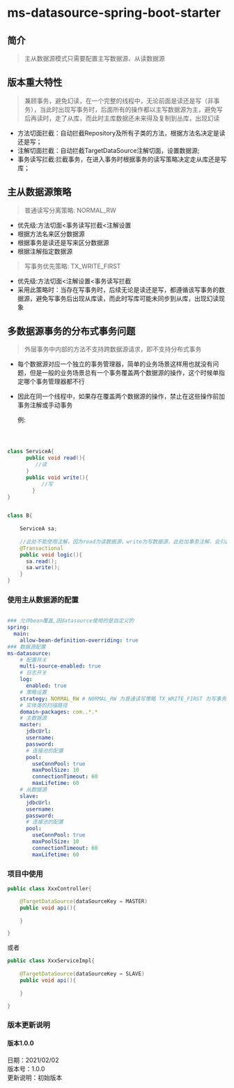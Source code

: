 # ms-datasource-spring-boot-starter

## 简介
> 主从数据源模式只需要配置主写数据源、从读数据源

## 版本重大特性
>兼顾事务，避免幻读，在一个完整的线程中，无论前面是读还是写（非事务），当此时出现写事务时，后面所有的操作都以主写数据源为主，避免写后再读时，走了从库，而此时主库数据还未来得及复制到丛库，出现幻读
* 方法切面拦截：自动拦截Repository及所有子类的方法，根据方法名决定是读还是写；
* 注解切面拦截：自动拦截TargetDataSource注解切面，设置数据源;
* 事务读写拦截:拦截事务，在进入事务时根据事务的读写策略决定走从库还是写库；


## 主从数据源策略

> 普通读写分离策略: NORMAL_RW
* 优先级:方法切面<事务读写拦截<注解设置
* 根据方法名来区分数据源
* 根据事务是读还是写来区分数据源
* 根据注解指定数据源

> 写事务优先策略: TX_WRITE_FIRST
* 优先级:方法切面<注解设置<事务读写拦截
* 采用此策略时：当存在写事务时，后续无论是读还是写，都遵循该写事务的数据源，避免写事务后出现从库读，而此时写库可能未同步到从库，出现幻读现象


## 多数据源事务的分布式事务问题

> 外层事务中内部的方法不支持跨数据源请求，即不支持分布式事务
* 每个数据源对应一个独立的事务管理器，简单的业务场景这样用也就没有问题，但是一般的业务场景总有一个事务覆盖两个数据源的操作，这个时候单指定哪个事务管理器都不行
* 因此在同一个线程中，如果存在覆盖两个数据源的操作，禁止在这些操作前加事务注解或手动事务

  例:
```java



class ServiceA{
      public void read(){
         //读
      }
      public void write(){
           //写
        }
}


class B{
    
    ServiceA sa;
    
    //此处不能使用注解，因为read为读数据源，write为写数据源，此处加事务注解，会引起分布式事务问题
    @Transactional
    public void logic(){
      sa.read();
      sa.write();
    }
}


```


### 使用主从数据源的配置

```yaml

### 允许bean覆盖,因datasource使用的是自定义的
spring:
  main:
    allow-bean-definition-overriding: true
### 数据源配置
ms-datasource:
    # 配置开关
    multi-source-enabled: true
    # 日志开关
    log:
      enabled: true
    # 策略设置
    strategy: NORMAL_RW # NORMAL_RW 为普通读写策略 TX_WRITE_FIRST 为写事务优先策略
    # 实体类的扫描路径
    domain-packages: com..*.*
    # 主数据源
    master:
      jdbcUrl: 
      username: 
      password: 
      # 连接池的配置
      pool:
        useConnPool: true
        maxPoolSize: 10
        connectionTimeout: 60
        maxLifetime: 60
    # 从数据源
    slave:
      jdbcUrl: 
      username: 
      password: 
      # 连接池的配置
      pool:
        useConnPool: true
        maxPoolSize: 10
        connectionTimeout: 60
        maxLifetime: 60
```

### 项目中使用

```java
public class XxxController{

    @TargetDataSource(dataSourceKey = MASTER)
    public void api(){
    
    }

}
```

或者

```java
public class XxxServiceImpl{
    
    @TargetDataSource(dataSourceKey = SLAVE)
    public void api(){
    
    }

}
```

### 版本更新说明

#### 版本1.0.0 

日期：2021/02/02\
版本号：1.0.0\
更新说明：初始版本

